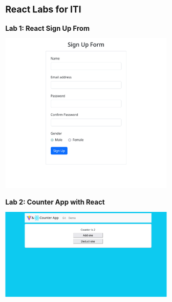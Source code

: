 # React Labs for ITI

## Lab 1: React Sign Up From

<p align="center">
  <a href="./LabOne/my-app/">
    <img src="./LabOne/Output-Screenshot" width="600" />
  </a>
</p>

## Lab 2: Counter App with React
<p align="center">
  <a href="./LabTwo/counter-app/">
    <img src="./LabTwo/lab2-Output-Screenshot.png" width="600" />
  </a>
</p>
